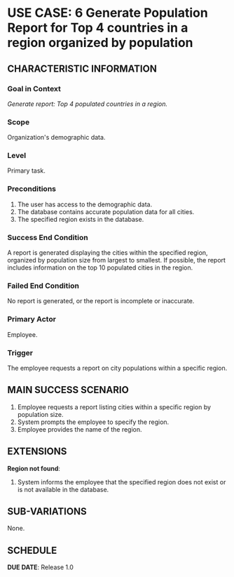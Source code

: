 # USE CASE: 6 Generate Population Report for Top 4 countries in a region organized by population

## CHARACTERISTIC INFORMATION

### Goal in Context

*Generate report: Top 4 populated countries in a region.*

### Scope

Organization's demographic data.

### Level

Primary task.

### Preconditions

1. The user has access to the demographic data.
2. The database contains accurate population data for all cities.
3. The specified region exists in the database.

### Success End Condition

A report is generated displaying the cities within the specified region, organized by population size from largest to smallest. If possible, the report includes information on the top 10 populated cities in the region.

### Failed End Condition

No report is generated, or the report is incomplete or inaccurate.

### Primary Actor

Employee.

### Trigger

The employee requests a report on city populations within a specific region.

## MAIN SUCCESS SCENARIO

1. Employee requests a report listing cities within a specific region by population size.
2. System prompts the employee to specify the region.
3. Employee provides the name of the region.

## EXTENSIONS

**Region not found**:
   1. System informs the employee that the specified region does not exist or is not available in the database.

## SUB-VARIATIONS

None.

## SCHEDULE

**DUE DATE**: Release 1.0
